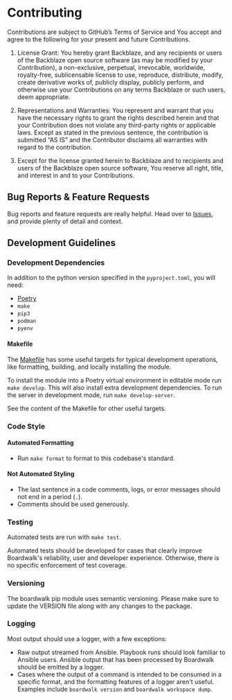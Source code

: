 # Contributing

Contributions are subject to GitHub’s Terms of Service and You accept and
agree to the following for your present and future Contributions.

1. License Grant: You hereby grant Backblaze, and any recipients or users of
the Backblaze open source software (as may be modified by your Contribution),
a non-exclusive, perpetual, irrevocable, worldwide, royalty-free,
sublicensable license to use, reproduce, distribute, modify, create derivative
works of, publicly display, publicly perform, and otherwise use your
Contributions on any terms Backblaze or such users, deem appropriate.

3. Representations and Warranties: You represent and warrant that you have the
necessary rights to grant the rights described herein and that your
Contribution does not violate any third-party rights or applicable laws.
Except as stated in the previous sentence, the contribution is submitted
“AS IS” and the Contributor disclaims all warranties with regard to the
contribution.

3. Except for the license granted herein to Backblaze and to recipients and
users of the Backblaze open source software, You reserve all right, title, and
interest in and to your Contributions.

## Bug Reports & Feature Requests

Bug reports and feature requests are really helpful. Head over to
[Issues](https://github.com/Backblaze/boardwalk/issues), and provide
plenty of detail and context.

## Development Guidelines

### Development Dependencies

In addition to the python version specified in the `pyproject.toml`, you will
need:

- [Poetry](https://python-poetry.org/docs/)
- `make`
- `pip3`
- `podman`
- `pyenv`

#### Makefile

The [Makefile](./Makefile) has some useful targets for typical development
operations, like formatting, building, and locally installing the module.

To install the module into a Poetry virtual environment in editable mode run
`make develop`. This will also install extra development dependencies.
To run the server in development mode, run `make develop-server`.

See the content of the Makefile for other useful targets.

### Code Style

#### Automated Formatting

- Run `make format` to format to this codebase's standard.

#### Not Automated Styling

- The last sentence in a code comments, logs, or error messages should not end
  in a period (`.`).
- Comments should be used generously.

### Testing

Automated tests are run with `make test`.

Automated tests should be developed for cases that clearly improve Boardwalk's
reliability, user and developer experience. Otherwise, there is no specific
enforcement of test coverage.

### Versioning

The boardwalk pip module uses semantic versioning. Please make sure to update
the VERSION file along with any changes to the package.

### Logging
Most output should use a logger, with a few exceptions:
- Raw output streamed from Ansible. Playbook runs should look familiar to
  Ansible users. Ansible output that has been processed by Boardwalk should be
  emitted by a logger.
- Cases where the output of a command is intended to be consumed in a specific
  format, and the formatting features of a logger aren't useful. Examples
  include `boardwalk version` and `boardwalk workspace dump`.
